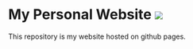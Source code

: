 
# My Personal Website ![](#FarzanehCS.github.io)

This repository is my website hosted on github pages.

